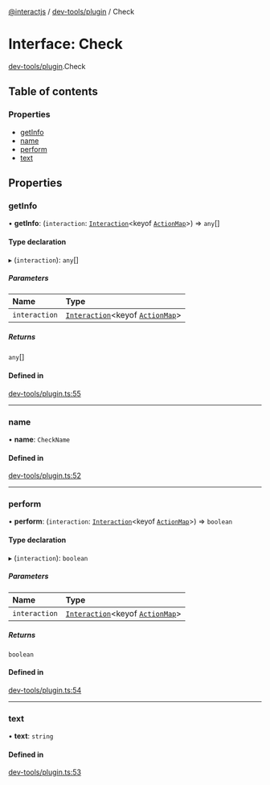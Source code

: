 [@interactjs](../README.md) / [dev-tools/plugin](../modules/dev_tools_plugin.md) / Check

# Interface: Check

[dev-tools/plugin](../modules/dev_tools_plugin.md).Check

## Table of contents

### Properties

- [getInfo](dev_tools_plugin.Check.md#getinfo)
- [name](dev_tools_plugin.Check.md#name)
- [perform](dev_tools_plugin.Check.md#perform)
- [text](dev_tools_plugin.Check.md#text)

## Properties

### getInfo

• **getInfo**: (`interaction`: [`Interaction`](../classes/core_Interaction.Interaction.md)\<keyof [`ActionMap`](core_types.ActionMap.md)\>) => `any`[]

#### Type declaration

▸ (`interaction`): `any`[]

##### Parameters

| Name | Type |
| :------ | :------ |
| `interaction` | [`Interaction`](../classes/core_Interaction.Interaction.md)\<keyof [`ActionMap`](core_types.ActionMap.md)\> |

##### Returns

`any`[]

#### Defined in

[dev-tools/plugin.ts:55](https://github.com/taye/interact.js/blob/f56f1fa2/packages/@interactjs/dev-tools/plugin.ts#L55)

___

### name

• **name**: `CheckName`

#### Defined in

[dev-tools/plugin.ts:52](https://github.com/taye/interact.js/blob/f56f1fa2/packages/@interactjs/dev-tools/plugin.ts#L52)

___

### perform

• **perform**: (`interaction`: [`Interaction`](../classes/core_Interaction.Interaction.md)\<keyof [`ActionMap`](core_types.ActionMap.md)\>) => `boolean`

#### Type declaration

▸ (`interaction`): `boolean`

##### Parameters

| Name | Type |
| :------ | :------ |
| `interaction` | [`Interaction`](../classes/core_Interaction.Interaction.md)\<keyof [`ActionMap`](core_types.ActionMap.md)\> |

##### Returns

`boolean`

#### Defined in

[dev-tools/plugin.ts:54](https://github.com/taye/interact.js/blob/f56f1fa2/packages/@interactjs/dev-tools/plugin.ts#L54)

___

### text

• **text**: `string`

#### Defined in

[dev-tools/plugin.ts:53](https://github.com/taye/interact.js/blob/f56f1fa2/packages/@interactjs/dev-tools/plugin.ts#L53)
